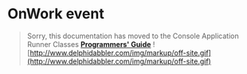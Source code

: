 # OnWork event #

> Sorry, this documentation has moved to the Console Application Runner Classes **[Programmers' Guide](http://wiki.delphidabbler.com/index.php/Docs/TPJCustomConsoleAppOnWork)** ![http://www.delphidabbler.com/img/markup/off-site.gif](http://www.delphidabbler.com/img/markup/off-site.gif)

